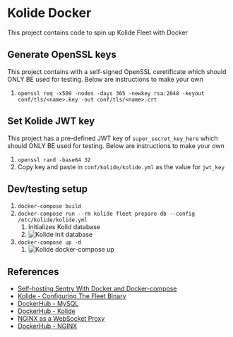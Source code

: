 # Kolide Docker

This project contains code to spin up Kolide Fleet with Docker

## Generate OpenSSL keys
This project contains with a self-signed OpenSSL ceretificate which should ONLY BE used for testing. Below are instructions to make your own
1. `openssl req -x509 -nodes -days 365 -newkey rsa:2048 -keyout conf/tls/<name>.key -out conf/tls/<name>.crt`

## Set Kolide JWT key
This project has a pre-defined JWT key of `super_secret_key_here` which should ONLY BE used for testing. Below are instructions to make your own
1. `openssl rand -base64 32`
1. Copy key and paste in `conf/kolide/kolide.yml` as the value for `jwt_key`

## Dev/testing setup
1. `docker-compose build`
1. `docker-compose run --rm kolide fleet prepare db --config /etc/kolide/kolide.yml`
    1. Initializes Kolid database
    1. ![Kolide init database](.img/kolide-init.png)
1. `docker-compose up -d`
    1. ![Kolide docker-compose up](.img/kolide-docker-up.png)

## References
* [Self-hosting Sentry With Docker and Docker-compose](https://mikedombrowski.com/2018/03/self-hosting-sentry-with-docker-and-docker-compose/)
* [Kolide - Configuring The Fleet Binary](https://github.com/kolide/fleet/blob/master/docs/infrastructure/configuring-the-fleet-binary.md)
* [DockerHub - MySQL](https://hub.docker.com/_/mysql?tab=description)
* [DockerHub - Kolide](https://hub.docker.com/r/kolide/fleet)
* [NGINX as a WebSocket Proxy](https://www.nginx.com/blog/websocket-nginx/)
* [DockerHub - NGINX](https://hub.docker.com/_/nginx?tab=tags)
